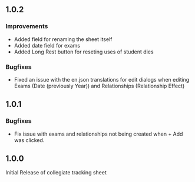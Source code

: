 ## 1.0.2

### Improvements

- Added field for renaming the sheet itself
- Added date field for exams
- Added Long Rest button for reseting uses of student dies

### Bugfixes

- Fixed an issue with the en.json translations for edit dialogs when editing Exams (Date (previously Year)) and Relationships (Relationship Effect)

## 1.0.1

### Bugfixes

-  Fix issue with exams and relationships not being created when + Add was clicked.

## 1.0.0

Initial Release of collegiate tracking sheet
